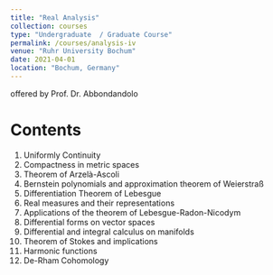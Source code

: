 ```yaml
---
title: "Real Analysis"
collection: courses
type: "Undergraduate  / Graduate Course"
permalink: /courses/analysis-iv
venue: "Ruhr University Bochum"
date: 2021-04-01
location: "Bochum, Germany"
---
```


offered by Prof. Dr. Abbondandolo


Contents
======

1. Uniformly Continuity
2. Compactness in metric spaces
3. Theorem of Arzelà-Ascoli
4. Bernstein polynomials and approximation theorem of Weierstraß
5. Differentiation Theorem of Lebesgue
6. Real measures and their representations
7. Applications of the theorem of Lebesgue-Radon-Nicodym
8. Differential forms on vector spaces
9. Differential and integral calculus on manifolds
10. Theorem of Stokes and implications
11. Harmonic functions
12. De-Rham Cohomology
